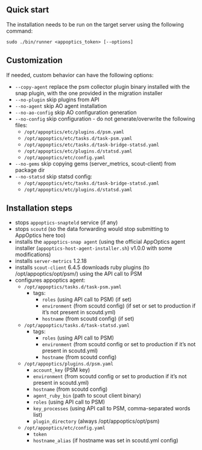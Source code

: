 ## Quick start
The installation needs to be run on the target server using the following command:

	sudo ./bin/runner <appoptics_token> [--options]

## Customization
If needed, custom behavior can have the following options:

  * `--copy-agent`
replace the psm collector plugin binary installed with the snap plugin, with the one provided in the migration installer
  * `--no-plugin`
skip plugins from API
  * `--no-agent`
skip AO agent installation
  * `--no-ao-config`
skip AO configuration generation
  * `--no-config`
skip configuration - do not generate/overwrite the following files:
    * `/opt/appoptics/etc/plugins.d/psm.yaml`
    * `/opt/appoptics/etc/tasks.d/task-psm.yaml`
    * `/opt/appoptics/etc/tasks.d/task-bridge-statsd.yaml`
    * `/opt/appoptics/etc/plugins.d/statsd.yaml`
    * `/opt/appoptics/etc/config.yaml`
  * `--no-gems`
skip copying gems (server_metrics, scout-client) from package dir
  * `--no-statsd`
skip statsd config:
    * `/opt/appoptics/etc/tasks.d/task-bridge-statsd.yaml`
    * `/opt/appoptics/etc/plugins.d/statsd.yaml`

## Installation steps
  * stops `appoptics-snapteld` service (if any)
  * stops `scoutd` (so the data forwarding would stop submitting to AppOptics here too)
  * installs the `appoptics-snap agent` (using the official AppOptics agent installer (`appoptics-host-agent-installer.sh`) v1.0.0 with some modifications)
  * installs `server-metrics` 1.2.18
  * installs `scout-client` 6.4.5
downloads ruby plugins (to /opt/appoptics/opt/psm/) using the API call to PSM
  * configures appoptics agent:
    * `/opt/appoptics/tasks.d/task-psm.yaml`
      * tags:
         * `roles` (using API call to PSM) (if set)
         * `environment` (from scoutd config) (if set or set to production if it’s not present in scoutd.yml)
         * `hostname` (from scoutd config) (if set)
    * `/opt/appoptics/tasks.d/task-statsd.yaml`
      * tags:
         * `roles` (using API call to PSM)
         * `environment` (from scoutd config or set to production if it’s not present in scoutd.yml)
         * `hostname` (from scoutd config)
    * `/opt/appoptics/plugins.d/psm.yaml`
      * `account_key` (PSM key)
      * `environment` (from scoutd config or set to production if it’s not present in scoutd.yml)
      * `hostname` (from scoutd config)
      * `agent_ruby_bin` (path to scout client binary)
      * `roles` (using API call to PSM)
      * `key_processes` (using API call to PSM, comma-separated words list)
      * `plugin_directory` (always /opt/appoptics/opt/psm)
    * `/opt/appoptics/etc/config.yaml`
      * `token`
      * `hostname_alias` (if hostname was set in scoutd.yml config)
